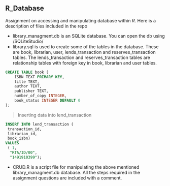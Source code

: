 ## R_Database
Assignment on accessing and manipulating database within *R*. Here is a description of files included in the repo


* library_managment.db is an SQLite database. You can open the db using /SQLiteStudio/
* library.sql  is used to create some of the tables in the database. These are book, librarian, user, lends_transaction and reserves_transaction tables. The lends_transaction and reserves_transaction tables are relationship tables with foreign key in book, librarian and user tables. 
```sql
CREATE TABLE book (
    ISBN TEXT PRIMARY KEY,
    title TEXT,
    author TEXT,
    publisher TEXT,
    number_of_copy INTEGER,
    book_status INTEGER DEFAULT 0
);
```

> Inserting data into lend_transaction

```sql
INSERT INTO lend_transaction (
 transaction_id,
 librarian_id,
 book_isbn)
VALUES
 ( 1,
  "RTA/ID/00",
  "1491910399");
```


* CRUD.R is a script file for manipulating the above mentioned library_managment.db database. All the steps required in the assignment questions are included with a comment. 

